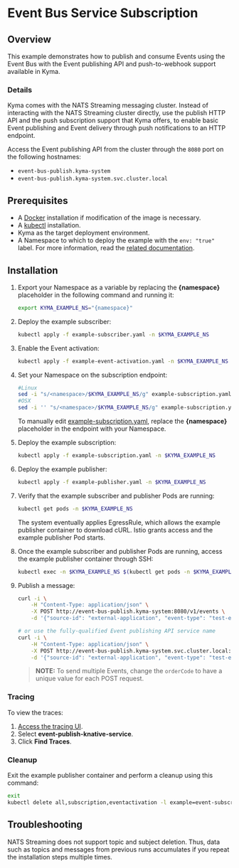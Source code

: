 # Event Bus Service Subscription

## Overview

This example demonstrates how to publish and consume Events using the Event Bus with the Event publishing API and push-to-webhook support available in Kyma.

### Details

Kyma comes with the NATS Streaming messaging cluster. Instead of interacting with the NATS Streaming cluster directly, use the publish HTTP API and the push subscription support that Kyma offers, to enable basic Event publishing and Event delivery through push notifications to an HTTP endpoint.

Access the Event publishing API from the cluster through the `8080` port on the following hostnames:

* `event-bus-publish.kyma-system`
* `event-bus-publish.kyma-system.svc.cluster.local`

## Prerequisites

* A [Docker](https://docs.docker.com/install) installation if modification of the image is necessary.
* A [kubectl](https://kubernetes.io/docs/tasks/tools/install-kubectl/) installation.
* Kyma as the target deployment environment.
* A Namespace to which to deploy the example with the `env: "true"` label. For more information, read the [related documentation](https://kyma-project.io/docs/root/kyma/#details-namespaces).


## Installation

1. Export your Namespace as a variable by replacing the **{namespace}** placeholder in the following command and running it:
    ```bash
    export KYMA_EXAMPLE_NS="{namespace}"
    ```

2. Deploy the example subscriber:
    ```bash
    kubectl apply -f example-subscriber.yaml -n $KYMA_EXAMPLE_NS
    ```

3. Enable the Event activation:
    ```bash
    kubectl apply -f example-event-activation.yaml -n $KYMA_EXAMPLE_NS
    ```
4. Set your Namespace on the subscription endpoint:
    ```bash
    #Linux
    sed -i "s/<namespace>/$KYMA_EXAMPLE_NS/g" example-subscription.yaml
    #OSX
    sed -i '' "s/<namespace>/$KYMA_EXAMPLE_NS/g" example-subscription.yaml
    ```
    To manually edit [example-subscription.yaml](./example-subscription.yaml), replace the **{namespace}** placeholder in the endpoint with your Namespace.

5. Deploy the example subscription:
    ```bash
    kubectl apply -f example-subscription.yaml -n $KYMA_EXAMPLE_NS
    ```

6. Deploy the example publisher:
    ```bash
    kubectl apply -f example-publisher.yaml -n $KYMA_EXAMPLE_NS
    ```

7. Verify that the example subscriber and publisher Pods are running:
    ```bash
    kubectl get pods -n $KYMA_EXAMPLE_NS
    ```
    The system eventually applies EgressRule, which allows the example publisher container to download cURL. Istio grants access and the example publisher Pod starts.

8. Once the example subscriber and publisher Pods are running, access the example publisher container through SSH:
    ```bash
    kubectl exec -n $KYMA_EXAMPLE_NS $(kubectl get pods -n $KYMA_EXAMPLE_NS -l app=example-publisher --output=jsonpath={.items..metadata.name}) -c example-publisher -i -t -- sh
    ```

9. Publish a message:
    ```bash
    curl -i \
        -H "Content-Type: application/json" \
        -X POST http://event-bus-publish.kyma-system:8080/v1/events \
        -d '{"source-id": "external-application", "event-type": "test-event-bus", "event-type-version": "v1", "event-time": "2018-11-02T22:08:41+00:00", "data": {"event":{"customer":{"customerID": "1234", "uid": "rick.sanchez@mail.com"}}}}'

    # or use the fully-qualified Event publishing API service name
    curl -i \
        -H "Content-Type: application/json" \
        -X POST http://event-bus-publish.kyma-system.svc.cluster.local:8080/v1/events \
        -d '{"source-id": "external-application", "event-type": "test-event-bus", "event-type-version": "v1", "event-time": "2018-11-02T22:08:41+00:00", "data": {"event":{"customer":{"customerID": "1234", "uid": "rick.sanchez@mail.com"}}}}'
    ```
    > **NOTE:** To send multiple Events, change the `orderCode` to have a unique value for each POST request.


### Tracing

To view the traces:

1. [Access the tracing UI](https://kyma-project.io/docs/components/tracing/#overview-overview).
2. Select **event-publish-knative-service**.
3. Click **Find Traces**.

### Cleanup

Exit the example publisher container and perform a cleanup using this command:

```bash
exit
kubectl delete all,subscription,eventactivation -l example=event-subscription-service -n $KYMA_EXAMPLE_NS
```

## Troubleshooting

NATS Streaming does not support topic and subject deletion. Thus, data such as topics and messages from previous runs accumulates if you repeat the installation steps multiple times.
